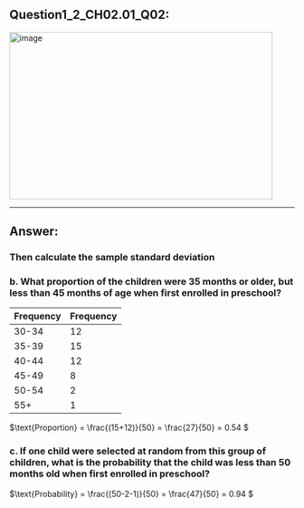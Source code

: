 ## Question1_2_CH02.01_Q02:
<img width="465" height="295" alt="image" src="https://github.com/user-attachments/assets/d2fd8c2d-df5a-4902-a8d0-e448a282bdd1" />



---
## Answer:
### Then calculate the sample standard deviation


### b. What proportion of the children were 35 months or older, but less than 45 months of age when first enrolled in preschool?
| Frequency| Frequency|
|--------------|------|
| 30-34        | 12   |
| 35-39        | 15   |
| 40-44        | 12   |
| 45-49        | 8    |
| 50-54        | 2    |
| 55+      | 1    |

$\text{Proportion} = \frac{(15+12)}{50} = \frac{27}{50} = 0.54 $
### c. If one child were selected at random from this group of children, what is the probability that the child was less than 50 months old when first enrolled in preschool?
$\text{Probability} = \frac{(50-2-1)}{50} = \frac{47}{50} = 0.94 $
